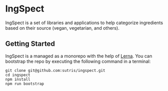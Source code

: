 # IngSpect

IngSpect is a set of libraries and applications to help categorize ingredients based on their source (vegan, vegetarian, and others).

## Getting Started

IngSpect is a managed as a monorepo with the help of [Lerna](https://lernajs.io/). You can bootstrap the repo by executing the following command in a terminal:

```
git clone git@github.com:sutris/ingspect.git
cd ingspect
npm install
npm run bootstrap
```
